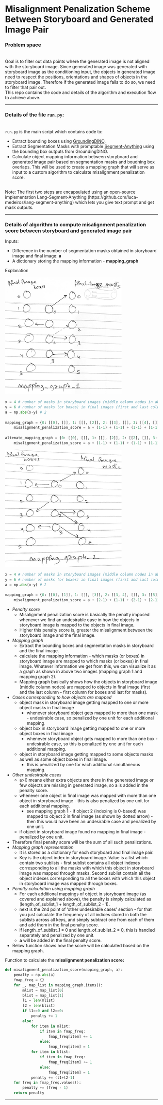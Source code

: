 # Misalignment Penalization Scheme Between Storyboard and Generated Image Pair

### Problem space<br><br>
Goal is to filter out data points where the generated image is not aligned with the storyboard image. Since generated image was generated with storyboard image as the conditioning input, the objects in generated image need to respect the positions, orientations and shapes of objects in the storyboard image.
Therefore if the generated image fails to do so, we need to filter that pair out.
<br>
This repo contains the code and details of the algorithm and execution flow to achieve above.
<hr>

### Details of the file ``run.py``:<br><br>
``run.py`` is the main script which contains code to:
- Extract bounding boxes using [GroundingDINO](https://github.com/IDEA-Research/GroundingDINO).
- Extract Segmentation Masks with promptable [Segment-Anything](https://github.com/facebookresearch/segment-anything) using the bounding box outputs from GroundingDINO.
- Calculate object mapping information between storyboard and generated image pair based on segmentation masks and boudning box overlaps. This will be used to create a mapping graph that will serve as input to a custom algorithm to calculate misalignment penalization score.
<br>
Note: The first two steps are encapsulated using an open-source implementation Lang-Segment-Anything (https://github.com/luca-medeiros/lang-segment-anything) which lets you give text prompt and get mask outputs.
<hr>

### Details of algorithm to compute misalignment penalization score between storyboard and generated image pair

Inputs:

- Difference in the number of segmentation masks obtained in storyboard image and final image: **a**
- A dictionary storing the mapping information - **mapping_graph**

Explanation

<img src="./images/mapping_graph_1.png" alt="mapping_graph_1" height="384" width="384"/>

```python
x = 4 # number of masks in storyboard images (middle column nodes in above graph)
y = 6 # number of masks (or boxes) in final images (first and last column nodes)
a = np.abs(x-y) # 2

mapping_graph = {0: [[0], []], 1: [[], [2]], 2: [[3], []], 3: [[4], []]} 
	misalignment_penalization_score = a + (1-1) + (1-1) + (1-1) + (1-1) = 2

altenate_mapping_graph = {0: [[0], []], 1: [[], [2]], 2: [[2], []], 3: [[4], []]}
	misalignment_penalization_score = a + (1-1) + (1-1) + (1-1) + (1-1) + 1 = 3
```

<img src="./images/mapping_graph_2.png" alt="mapping_graph_2" height="384" width="384"/>

```python
x = 4 # number of masks in storyboard images (middle column nodes in above graph)
y = 6 # number of masks (or boxes) in final images (first and last column nodes)
a = np.abs(x-y) # 2

mapping_graph = {0: [[0], [1]], 1: [[], [3]], 2: [[3, 4], []], 3: [[5], [4]]} 
	misalignment_penalization_score = a + (2-1) + (1-1) + (2-1) + (2-1) + 2 = 7
```

- *Penalty score*
    - Misalignment penalization score is basically the penalty imposed whenever we find an undesirable case in how the objects in storyboard image is mapped to the objects in final image.
    - Higher this penalty score is, greater the misalignment between the storyboard image and the final image.
- *Mapping graph*
    - Extract the bounding boxes and segmentation masks in storyboard and the final image.
    - calculate the mapping information - which masks (or boxes) in storyboard image are mapped to which masks (or boxes) in final image. Whatever information we get from this, we can visualize it as a graph as shown in above two images (mapping graph 1 and mapping graph 2).
    - Mapping graph basically shows how the objects in storyboard image (middle column nodes) are mapped to objects in final image (first and the last column - first column for boxes and last for masks).
- *Cases corresponding to how objects are mapped*
    - object mask in storyboard image getting mapped to one or more object masks in final image
        - whenever storyboard object gets mapped to more than one mask - undesirable case, so penalized by one unit for each additional mapping.
    - object box in storyboard image getting mapped to one or more object boxes in final image
        - whenever storyboard object gets mapped to more than one box - undesirable case, so this is penalized by one unit for each additional mapping.
    - object in storyboard image getting mapped to some objects masks as well as some object boxes in final image.
        - this is penalized by one for each additional simultaneous mapping.
- *Other undesirable cases*
    - a>0 means either extra objects are there in the generated image or few objects are missing in generated image, so a is added in the penalty score.
    - whenever one object in final image was mapped with more than one object in storyboard image - this is also penalized by one unit for each additional mapping.
        - see mapping graph 1 - if object 2 (indexing is 0-based) was mapped to object 2 in final image (as shown by dotted arrow) - then this would have been an undesirable case and penalized by one unit.
    - if object in storyboard image found no mapping in final image - penalized by one unit.
- Therefore final penalty score will be the sum of all such penalizations.
- *Mapping graph representation*
    - It is stored as a dictionary for each storyboard and final image pair.
    - Key is the object index in storyboard image. Value is a list which contain two sublists - first sublist contains all object indexes corresponding to all the masks with which this object in storyboard image was mapped through masks. Second sublist contain all the object indexes corresponding to all the boxes with which this object in storyboard image was mapped through boxes.
- *Penalty calculation using mapping graph*
    - For each additional mappings of object in storyboard image (as covered and explained above), the penalty is simply calculated as (length_of_sublist_1 + length_of_sublist_2 - 1).
    - next is the 2nd point of ‘other undesirable cases’ section - for that you just calculate the frequency of all indices stored in both the sublists across all keys, and simply subtract one from each of them and add them in the final penalty score.
    - if length_of_sublist_1 = 0 and length_of_sublist_2 = 0, this is handled separately and penalized by one unit.
    - **a** will be added in the final penalty score.
- Below function shows how the score will be calculated based on the mapping graph.

Function to calculate the **misalignment penalization score:**

```python
def misalignment_penalization_score(mapping_graph, a):
    penalty = np.abs(a)
    fmap_freq = {}
    for _, map_list in mapping_graph.items():
        mlist = map_list[0]
        blist = map_list[1]
        l1 = len(mlist)
        l2 = len(blist)
        if l1==0 and l2==0:
            penalty += 1
        else:
            for item in mlist:
                if item in fmap_freq:
                    fmap_freq[item] += 1
                else:
                    fmap_freq[item] = 1
            for item in blist:
                if item in fmap_freq:
                    fmap_freq[item] += 1
                else:
                    fmap_freq[item] = 1
            penalty += (l1+l2-1)
    for freq in fmap_freq.values():
        penalty += (freq - 1)
    return penalty
```
<hr>
